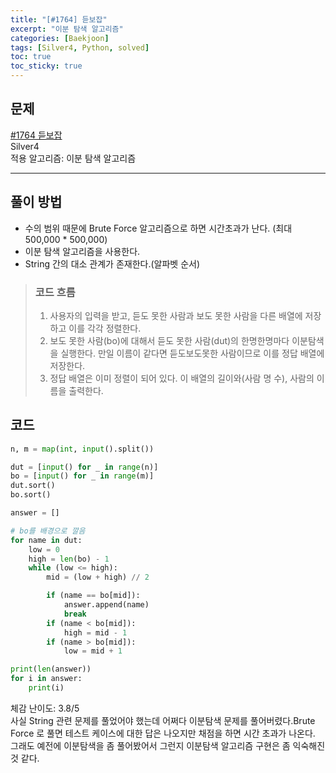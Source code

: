 ```yaml
---
title: "[#1764] 듣보잡"
excerpt: "이분 탐색 알고리즘"
categories: [Baekjoon]
tags: [Silver4, Python, solved]
toc: true
toc_sticky: true
---
```


## 문제
[#1764 듣보잡](https://www.acmicpc.net/problem/1764) <br>
Silver4 <br>
적용 알고리즘: 이분 탐색 알고리즘

***

## 풀이 방법
* 수의 범위 때문에 Brute Force 알고리즘으로 하면 시간초과가 난다. (최대 500,000 * 500,000)
* 이분 탐색 알고리즘을 사용한다.
* String 간의 대소 관계가 존재한다.(알파벳 순서)

> ### 코드 흐름
> 1. 사용자의 입력을 받고, 듣도 못한 사람과 보도 못한 사람을 다른 배열에 저장하고 이를 각각 정렬한다.
> 2. 보도 못한 사람(bo)에 대해서 듣도 못한 사람(dut)의 한명한명마다 이분탐색을 실행한다. 만일 이름이 같다면 듣도보도못한 사람이므로 이를 정답 배열에 저장한다.
> 3. 정답 배열은 이미 정렬이 되어 있다. 이 배열의 길이와(사람 명 수), 사람의 이름을 출력한다. 


## 코드
~~~python
n, m = map(int, input().split())

dut = [input() for _ in range(n)]
bo = [input() for _ in range(m)]
dut.sort()
bo.sort()

answer = []

# bo를 배경으로 깔음
for name in dut:
    low = 0
    high = len(bo) - 1
    while (low <= high):
        mid = (low + high) // 2

        if (name == bo[mid]):
            answer.append(name)
            break
        if (name < bo[mid]):
            high = mid - 1
        if (name > bo[mid]):
            low = mid + 1

print(len(answer))
for i in answer:
    print(i)
~~~

체감 난이도: 3.8/5 <br>
사실 String 관련 문제를 풀었어야 했는데 어쩌다 이분탐색 문제를 풀어버렸다.Brute Force 로 풀면 테스트 케이스에 대한 답은 나오지만 채점을 하면 시간 초과가 나온다. 그래도 예전에 이분탐색을 좀 풀어봤어서 그런지 이분탐색 알고리즘 구현은 좀 익숙해진 것 같다.
